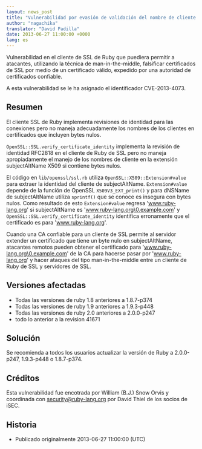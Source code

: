 ```yaml
---
layout: news_post
title: "Vulnerabilidad por evasión de validación del nombre de cliente de SSL (CVE-2013-4073)"
author: "nagachika"
translator: "David Padilla"
date: 2013-06-27 11:00:00 +0000
lang: es
---
```


Vulnerabilidad en el cliente de SSL de Ruby que puediera permitir a atacantes,
utilizando la técnica de man-in-the-middle, falsificar certificados de SSL por
medio de un certificado válido, expedido por una autoridad de certificados
confiable.

A esta vulnerabilidad se le ha asignado el identificador CVE-2013-4073.

## Resumen

El cliente SSL de Ruby implementa revisiones de identidad para las conexiones
pero no maneja adecuadamente los nombres de los clientes en certificados que
incluyen bytes nulos.

`OpenSSL::SSL.verify_certificate_identity` implementa la revisión de identidad
RFC2818 en el cliente de Ruby de SSL pero no maneja apropiadamente el manejo de
los nombres de cliente en la extensión subjectAltName X509 si contiene bytes nulos.

El código en `lib/openssl/ssl.rb` utiliza `OpenSSL::X509::Extension#value`
para extraer la identidad del cliente de subjectAltName. `Extension#value` depende
de la función de OpenSSL `X509V3_EXT_print()` y para dNSName de subjectAltName
utiliza `sprintf()` que se conoce es insegura con bytes nulos. Como resultado
de esto `Extension#value` regresa 'www.ruby-lang.org' si subjectAltName es
'www.ruby-lang.org\0.example.com' y `OpenSSL::SSL.verify_certificate_identity`
identifica erronamente que el certificado es para 'www.ruby-lang.org'.

Cuando una CA confiable para un cliente de SSL permite al servidor extender un
certificado que tiene un byte nulo en subjectAltName, atacantes remotos pueden
obtener el certificado para 'www.ruby-lang.org\0.example.com' de la CA para
hacerse pasar por 'www.ruby-lang.org' y hacer ataques del tipo man-in-the-middle
entre un cliente de Ruby de SSL y servidores de SSL.

## Versiones afectadas

 * Todas las versiones de ruby 1.8 anteriores a 1.8.7-p374
 * Todas las versiones de ruby 1.9 anteriores a 1.9.3-p448
 * Todas las versiones de ruby 2.0 anteriores a 2.0.0-p247
 * todo lo anterior a la revision 41671

## Solución

Se recomienda a todos los usuarios actualizar la versión de Ruby a 2.0.0-p247,
1.9.3-p448 o 1.8.7-p374.

## Créditos

Esta vulnerabilidad fue encotrada por William (B.J.) Snow Orvis y coordinada
con security@ruby-lang.org por David Thiel de los socios de iSEC.

## Historia

 * Publicado originalmente 2013-06-27 11:00:00 (UTC)
